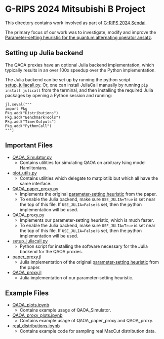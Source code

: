# G-RIPS 2024 Mitsubishi B Project

This directory contains work involved as part of [G-RIPS 2024 Sendai](https://www.ipam.ucla.edu/programs/student-research-programs/graduate-level-research-in-industrial-projects-for-students-g-rips-sendai-2024).

The primary focus of our work was to investigate, modify and improve the [Parameter-setting heuristic for the quantum alternating operator ansatz](https://journals.aps.org/prresearch/pdf/10.1103/PhysRevResearch.6.023171).

## Setting up Julia backend
The QAOA proxies have an optional Julia backend implementation, which typically results in an over 100x speedup over the Python implementation.

The Julia backend can be set up by running the python script [setup_juliacall.py](https://github.com/nkohen/QOKit/blob/grips/grips/setup_juliacall.py).
Or, one can install JuliaCall manually by running `pip install julicall` from the terminal, and then installing the required Julia packages by opening a Python session and running:
```
jl.seval("""
import Pkg
Pkg.add("Distributions")
Pkg.add("BenchmarkTools")
Pkg.add("TimerOutputs")
Pkg.add("PythonCall")
""")
```

## Important Files

* [QAOA_Simulator.py](https://github.com/nkohen/QOKit/blob/grips/grips/QAOA_simulator.py)
  * Contains utilities for simulating QAOA on arbitrary Ising model Hamiltonians.
* [plot_utils.py](https://github.com/nkohen/QOKit/blob/grips/grips/plot_utils.py)
  * Contains utilities which delegate to matplotlib but which all have the same interface.
* [QAOA_paper_proxy.py](https://github.com/nkohen/QOKit/blob/grips/grips/QAOA_paper_proxy.py)
  * Implements the original [parameter-setting heuristic](https://journals.aps.org/prresearch/pdf/10.1103/PhysRevResearch.6.023171) from the paper.
  * To enable the Julia backend, make sure `USE_JULIA=True` is set near the top of this file. If `USE_JULIA=False` is set, then the python implementation will be used.
* [QAOA_proxy.py](https://github.com/nkohen/QOKit/blob/grips/grips/QAOA_proxy.py)
  * Implements our parameter-setting heuristic, which is much faster.
  * To enable the Julia backend, make sure `USE_JULIA=True` is set near the top of this file. If `USE_JULIA=False` is set, then the python implementation will be used.
* [setup_juliacall.py](https://github.com/nkohen/QOKit/blob/grips/grips/setup_juliacall.py)
  * Python script for installing the software necessary for the Julia backend for the QAOA proxies. 
* [paper_proxy.jl](https://github.com/nkohen/QOKit/blob/grips/grips/paper_proxy.jl)
  * Julia implementation of the original [parameter-setting heuristic](https://journals.aps.org/prresearch/pdf/10.1103/PhysRevResearch.6.023171) from the paper.
* [QAOA_proxy.jl](https://github.com/nkohen/QOKit/blob/grips/grips/QAOA_proxy.jl)
  * Julia implementation of our parameter-setting heuristic.

## Example Files

* [QAOA_plots.ipynb](https://github.com/nkohen/QOKit/blob/grips/grips/QAOA_plots.ipynb)
  * Contains example usage of QAOA_Simulator.
* [QAOA_proxy_plots.ipynb](https://github.com/nkohen/QOKit/blob/grips/grips/QAOA_proxy_plots.ipynb)
  * Contains example usage of QAOA_paper_proxy and QAOA_proxy.
* [real_distributions.ipynb](https://github.com/nkohen/QOKit/blob/grips/grips/real_distributions.ipynb)
  * Contains example code for sampling real MaxCut distribution data.

